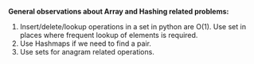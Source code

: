 **General observations about Array and Hashing related problems:**

1. Insert/delete/lookup operations in a set in python are O(1). Use set in places where frequent lookup of elements is required.
2. Use Hashmaps if we need to find a pair.
3. Use sets for anagram related operations.
